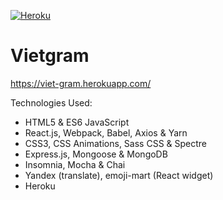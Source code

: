[![Heroku](http://heroku-badge.herokuapp.com/?app=viet-gram)](https://viet-gram.herokuapp.com/)


# Vietgram
https://viet-gram.herokuapp.com/

Technologies Used:

- HTML5 & ES6 JavaScript
- React.js, Webpack, Babel, Axios & Yarn
- CSS3, CSS Animations, Sass CSS & Spectre
- Express.js, Mongoose & MongoDB
- Insomnia, Mocha & Chai
- Yandex (translate), emoji-mart (React widget)
- Heroku
